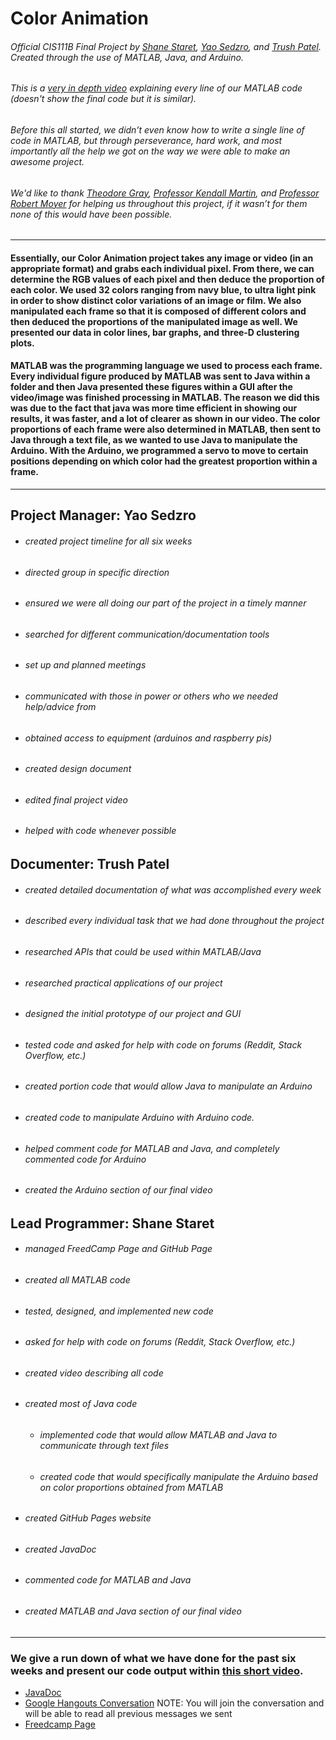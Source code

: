 # Color Animation
###### Official CIS111B Final Project by [Shane Staret](https://github.com/SStaret43), [Yao Sedzro](https://github.com/Yensedzro), and [Trush Patel](https://github.com/trushpatel1997). Created through the use of MATLAB, Java, and Arduino.

###### This is a [*very* in depth video](https://www.youtube.com/watch?v=NfeG2EDdjmE) explaining every line of our MATLAB code (doesn't show the final code but it is similar).

###### Before this all started, we didn’t even know how to write a single line of code in MATLAB, but through perseverance, hard work, and most importantly all the help we got on the way we were able to make an awesome project.
###### *We'd like to thank [Theodore Gray](http://home.theodoregray.com/), [Professor Kendall Martin](http://lelejiktenkye.blogspot.com/), and [Professor Robert Moyer](http://faculty.mc3.edu/rmoyer/) for helping us throughout this project, if it wasn’t for them none of this would have been possible.*
________________________________________________________________________________________________________________________________

#### Essentially, our Color Animation project takes any image or video (in an appropriate format) and grabs each individual pixel. From there, we can determine the RGB values of each pixel and then deduce the proportion of each color. We used 32 colors ranging from navy blue, to ultra light pink in order to show distinct color variations of an image or film. We also manipulated each frame so that it is composed of different colors and then deduced the proportions of the manipulated image as well. We presented our data in color lines, bar graphs, and three-D clustering plots.

#### MATLAB was the programming language we used to process each frame. Every individual figure produced by MATLAB was sent to Java within a folder and then Java presented these figures within a GUI after the video/image was finished processing in MATLAB. The reason we did this was due to the fact that java was more time efficient in showing our results, it was faster, and a lot of clearer as shown in our video. The color proportions of each frame were also determined in MATLAB, then sent to Java through a text file, as we wanted to use Java to manipulate the Arduino. With the Arduino, we programmed a servo to move to certain positions depending on which color had the greatest proportion within a frame.
________________________________________________________________________________________________________________________________

## **Project Manager: Yao Sedzro**
   * ###### created project timeline for all six weeks
   * ###### directed group in specific direction
   * ###### ensured we were all doing our part of the project in a timely manner
   * ###### searched for different communication/documentation tools
   * ###### set up and planned meetings
   * ###### communicated with those in power or others who we needed help/advice from
   * ###### obtained access to equipment (arduinos and raspberry pis)
   * ###### created design document
   * ###### edited final project video
   * ###### helped with code whenever possible
   
   
## **Documenter: Trush Patel**
   * ###### created *detailed* documentation of what was accomplished every week
   * ###### described every individual task that we had done throughout the project
   * ###### researched APIs that could be used within MATLAB/Java
   * ###### researched practical applications of our project
   * ###### designed the initial prototype of our project and GUI
   * ###### tested code and asked for help with code on forums (Reddit, Stack Overflow, etc.)
   * ###### created portion code that would allow Java to manipulate an Arduino
   * ###### created code to manipulate Arduino with Arduino code.
   * ###### helped comment code for MATLAB and Java, and completely commented code for Arduino
   * ###### created the Arduino section of our final video
   
   
## **Lead Programmer: Shane Staret**
   * ###### managed FreedCamp Page and GitHub Page
   * ###### created all MATLAB code
   * ###### tested, designed, and implemented new code
   * ###### asked for help with code on forums (Reddit, Stack Overflow, etc.)
   * ###### created video describing all code
   * ###### created most of Java code
     * ###### implemented code that would allow MATLAB and Java to communicate through text files
     * ###### created code that would specifically manipulate the Arduino based on color proportions obtained from MATLAB
   * ###### created GitHub Pages website
   * ###### created JavaDoc
   * ###### commented code for MATLAB and Java
   * ###### created MATLAB and Java section of our final video
________________________________________________________________________________________________________________________________

### We give a run down of what we have done for the past six weeks and present our code output within [this short video](https://www.youtube.com/watch?v=CgzbIqppAzo).

* [JavaDoc](https://sstaret43.github.io/ColorAnimation/)
* [Google Hangouts Conversation](https://hangouts.google.com/group/vYaHYCTixmCaNGMp1) NOTE: You will join the conversation and will be able to read all previous messages we sent
* [Freedcamp Page](https://freedcamp.com/CIS_111B_Final_Proje_sX0/A_Project_IzH/todos)
